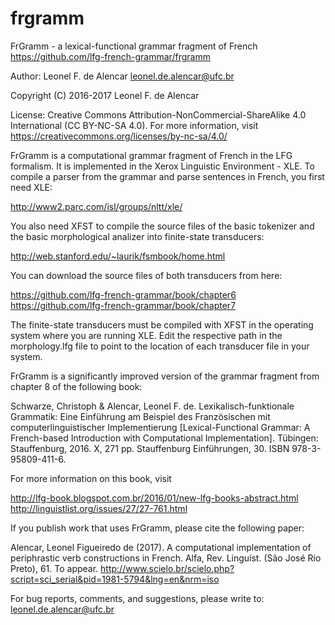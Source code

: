 # frgramm
FrGramm - a lexical-functional grammar fragment of French https://github.com/lfg-french-grammar/frgramm

Author: Leonel F. de Alencar leonel.de.alencar@ufc.br

Copyright (C) 2016-2017 Leonel F. de Alencar

License: Creative Commons Attribution-NonCommercial-ShareAlike 4.0 International (CC BY-NC-SA 4.0). For more information, visit https://creativecommons.org/licenses/by-nc-sa/4.0/

FrGramm is a computational grammar fragment of French in the LFG formalism. It is implemented in the Xerox Linguistic Environment - XLE. To compile a parser from the grammar and parse sentences in French, you first need XLE: 

http://www2.parc.com/isl/groups/nltt/xle/

You also need XFST to compile the source files of the basic tokenizer and the basic morphological analizer into finite-state transducers:

http://web.stanford.edu/~laurik/fsmbook/home.html

You can download the source files of both transducers from here:

https://github.com/lfg-french-grammar/book/chapter6
https://github.com/lfg-french-grammar/book/chapter7

The finite-state transducers must be compiled with XFST in the operating system where you are running XLE. Edit the respective path in the morphology.lfg file to point to the location of each transducer file in your system.

FrGramm is a significantly improved version of the grammar fragment from chapter 8 of the following book:

Schwarze, Christoph & Alencar, Leonel F. de. Lexikalisch-funktionale Grammatik: Eine Einführung am Beispiel des Französischen mit computerlinguistischer Implementierung [Lexical-Functional Grammar: A French-based Introduction with Computational Implementation]. Tübingen: Stauffenburg, 2016. X, 271 pp. Stauffenburg Einführungen, 30. ISBN 978-3-95809-411-6.

For more information on this book, visit

http://lfg-book.blogspot.com.br/2016/01/new-lfg-books-abstract.html 
http://linguistlist.org/issues/27/27-761.html

If you publish work that uses FrGramm, please cite the following paper:

Alencar, Leonel Figueiredo de (2017). A computational implementation of periphrastic verb constructions in French. Alfa, Rev. Linguíst. (São José Rio Preto), 61. To appear. http://www.scielo.br/scielo.php?script=sci_serial&pid=1981-5794&lng=en&nrm=iso

For bug reports, comments, and suggestions, please write to: leonel.de.alencar@ufc.br
